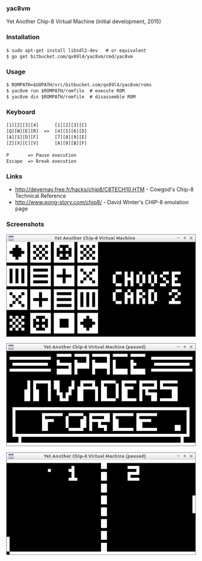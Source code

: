 ### yac8vm ###

Yet Another Chip-8 Virtual Machine (initial development, 2015)

### Installation ###

```
$ sudo apt-get install libsdl2-dev   # or equivalent
$ go get bitbucket.com/qx89l4/yac8vm/cmd/yac8vm
```

### Usage ###

```
$ ROMPATH=$GOPATH/src/bitbucket.com/qx89l4/yac8vm/roms
$ yac8vm run $ROMPATH/romfile  # execute ROM
$ yac8vm dis $ROMPATH/romfile  # disassemble ROM
```

### Keyboard ###

```
[1][2][3][4]      [1][2][3][C]
[Q][W][E][R]  =>  [4][5][6][D]
[A][S][D][F]      [7][8][9][E]
[Z][X][C][V]      [A][0][B][F]

P       => Pause execution
Escape  => Break execution
```

### Links ###

- http://devernay.free.fr/hacks/chip8/C8TECH10.HTM - Cowgod's Chip-8 Technical Reference
- http://www.pong-story.com/chip8/ - David Winter's CHIP-8 emulation page

### Screenshots ###

![Hidden](misc/shot-hidden.png)

![Space Invaders](misc/shot-invaders.png)

![Pong](misc/shot-pong.png)
